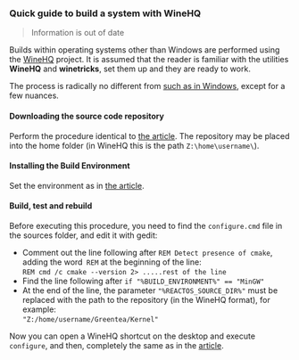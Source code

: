 ### Quick guide to build a system with WineHQ

> Information is out of date

Builds within operating systems other than Windows are performed using the [WineHQ](https://www.winehq.org) project.
It is assumed that the reader is familiar with the utilities **WineHQ** and **winetricks**, set them up and they are ready to work.

The process is radically no different from
[such as in Windows](Build-Native.md),
except for a few nuances.

#### Downloading the source code repository

Perform the procedure identical to [the article](Build-Native.md).
The repository may be placed into the home folder (in WineHQ this is the path `Z:\home\username\`).

#### Installing the Build Environment

Set the environment as in [the article](Build-Native.md).

#### Build, test and rebuild

Before executing this procedure, you need to find the `configure.cmd` file in the sources folder, and edit it with gedit:

* Comment out the line following after `REM Detect presence of cmake`, adding the word` REM` at the beginning of the line:
<br/>`REM cmd /c cmake --version 2> .....rest of the line`
* Find the line following after `if "%BUILD_ENVIRONMENT%" == "MinGW"`
* At the end of the line, the parameter `"%REACTOS_SOURCE_DIR%"` must be replaced with the path to the repository (in the WineHQ format), for example:
<br/>`"Z:/home/username/Greentea/Kernel"`

Now you can open a WineHQ shortcut on the desktop and execute `configure`, and then, completely the same as in the [article](Build-Native.md).

